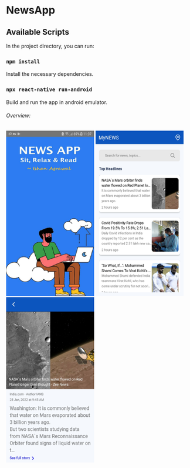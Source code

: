 # NewsApp

## Available Scripts

In the project directory, you can run:

### `npm install`

Install the necessary dependencies.

### `npx react-native run-android`

Build and run the app in android emulator.


###### Overview:

<p align="left">
<img src="/1.jpeg" width="240" height="450"/>
<img src="/2.jpeg" width="240" height="450"/>
<img src="/3.jpeg" width="240" height="450"/>
</p>

